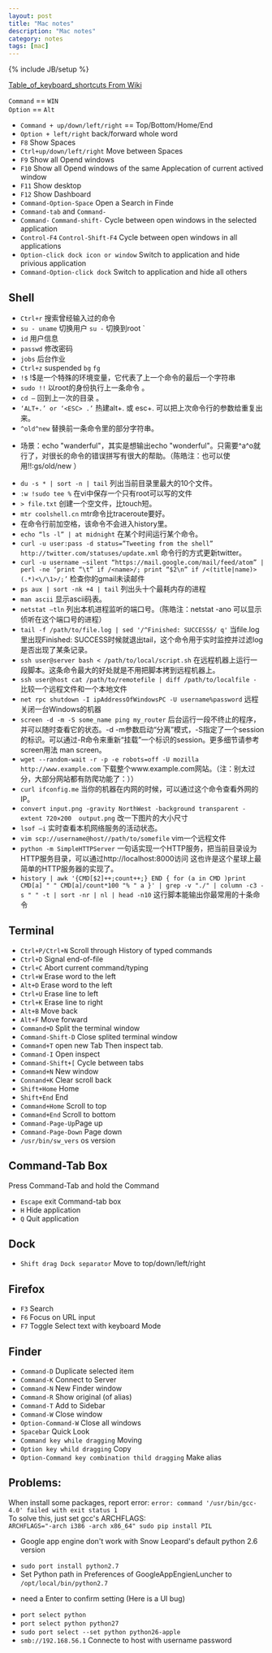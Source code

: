 ```yaml
---
layout: post
title: "Mac notes"
description: "Mac notes"
category: notes
tags: [mac]
---
```

{% include JB/setup %}

[Table_of_keyboard_shortcuts From Wiki](http://en.wikipedia.org/wiki/Table_of_keyboard_shortcuts)  
  
`Command` == `WIN`  
`Option` == `Alt`  

- `Command + up/down/left/right` == Top/Bottom/Home/End
- `Option + left/right` back/forward whole word
- `F8` Show Spaces
- `Ctrl+up/down/left/right` Move between Spaces
- `F9` Show all Opend windows
- `F10` Show all Opend windows of the same Applecation of current actived window 
- `F11` Show desktop
- `F12` Show Dashboard
- `Command-Option-Space` Open a Search in Finde
- `Command-tab` and `Command-`
- `Command-` `Command-shift-` Cycle between open windows in the selected application
- `Control-F4` `Control-Shift-F4` Cycle between open windows in all applications
- `Option-click dock icon or window` Switch to application and hide privious application
- `Command-Option-click dock` Switch to application and hide all others


Shell
-----
- `Ctrl+r` 搜索曾经输入过的命令
- `su - uname` 切换用户 `su -` 切换到root `
- `id` 用户信息
- `passwd` 修改密码
- `jobs` 后台作业
- `Ctrl+z` suspended `bg` `fg` 
- `!$`  !$是一个特殊的环境变量，它代表了上一个命令的最后一个字符串
- `sudo !!` 以root的身份执行上一条命令 。
- `cd –` 回到上一次的目录 。
- `‘ALT+.’ or ‘<ESC> .’` 热建alt+. 或 esc+. 可以把上次命令行的参数给重复出来。
- `^old^new` 替换前一条命令里的部分字符串。
* 场景：echo "wanderful"，其实是想输出echo "wonderful"。只需要^a^o就行了，对很长的命令的错误拼写有很大的帮助。（陈皓注：也可以使用!!:gs/old/new ）
- `du -s * | sort -n | tail` 列出当前目录里最大的10个文件。
- `:w !sudo tee %` 在vi中保存一个只有root可以写的文件
- `> file.txt` 创建一个空文件，比touch短。
- `mtr coolshell.cn` mtr命令比traceroute要好。
- 在命令行前加空格，该命令不会进入history里。
- `echo “ls -l” | at midnight` 在某个时间运行某个命令。
- `curl -u user:pass -d status=”Tweeting from the shell” http://twitter.com/statuses/update.xml` 命令行的方式更新twitter。
- `curl -u username –silent “https://mail.google.com/mail/feed/atom” | perl -ne ‘print “\t” if /<name>/; print “$2\n” if /<(title|name)>(.*)<\/\1>/;’` 检查你的gmail未读邮件
- `ps aux | sort -nk +4 | tail` 列出头十个最耗内存的进程
- `man ascii` 显示ascii码表。
- `netstat –tln` 列出本机进程监听的端口号。（陈皓注：netstat -ano 可以显示侦听在这个端口号的进程）
- `tail -f /path/to/file.log | sed '/^Finished: SUCCESS$/ q'` 当file.log里出现Finished: SUCCESS时候就退出tail，这个命令用于实时监控并过滤log是否出现了某条记录。
- `ssh user@server bash < /path/to/local/script.sh` 在远程机器上运行一段脚本。这条命令最大的好处就是不用把脚本拷到远程机器上。
- `ssh user@host cat /path/to/remotefile | diff /path/to/localfile -` 比较一个远程文件和一个本地文件
- `net rpc shutdown -I ipAddressOfWindowsPC -U username%password` 远程关闭一台Windows的机器
- `screen -d -m -S some_name ping my_router`  后台运行一段不终止的程序，并可以随时查看它的状态。-d -m参数启动“分离”模式，-S指定了一个session的标识。可以通过-R命令来重新“挂载”一个标识的session。更多细节请参考screen用法 man screen。
- `wget --random-wait -r -p -e robots=off -U mozilla http://www.example.com` 下载整个www.example.com网站。（注：别太过分，大部分网站都有防爬功能了：））
- `curl ifconfig.me` 当你的机器在内网的时候，可以通过这个命令查看外网的IP。
- `convert input.png -gravity NorthWest -background transparent -extent 720×200  output.png` 改一下图片的大小尺寸
- `lsof –i`  实时查看本机网络服务的活动状态。
- `vim scp://username@host//path/to/somefile` vim一个远程文件
- `python -m SimpleHTTPServer` 一句话实现一个HTTP服务，把当前目录设为HTTP服务目录，可以通过http://localhost:8000访问 这也许是这个星球上最简单的HTTP服务器的实现了。
- `history | awk '{CMD[$2]++;count++;} END { for (a in CMD )print CMD[a] " " CMD[a]/count*100 "% " a }' | grep -v "./" | column -c3 -s " " -t | sort -nr | nl | head -n10` 这行脚本能输出你最常用的十条命令

Terminal
--------
- `Ctrl+P/Ctrl+N` Scroll through History of typed commands
- `Ctrl+D` Signal end-of-file
- `Ctrl+C` Abort current command/typing
- `Ctrl+W` Erase word to the left
- `Alt+D` Erase word to the left
- `Ctrl+U` Erase line to left
- `Ctrl+K` Erase line to right
- `Alt+B` Move back
- `Alt+F` Move forward
- `Command+D` Split the terminal window
- `Command-Shift-D` Close splited terminal window
- `Command+T` open new Tab Then inspect tab.
- `Command-I` Open inspect
- `Command-Shift+[` Cycle between tabs
- `Command+N` New window
- `Connand+K` Clear scroll back
- `Shift+Home` Home
- `Shift+End` End
- `Command+Home` Scroll to top
- `Command+End` Scroll to bottom
- `Command-Page-Up`Page up
- `Command-Page-Down` Page down
- `/usr/bin/sw_vers` os version

Command-Tab Box
---------------
Press Command-Tab and hold the Command  
- `Escape` exit Command-tab box
- `H` Hide application
- `Q` Quit application

Dock
----
- `Shift drag Dock separator` Move to top/down/left/right


Firefox
-------
- `F3` Search
- `F6` Focus on URL input
- `F7` Toggle Select text with keyboard Mode

Finder
------
- `Command-D` Duplicate selected item
- `Command-K` Connect to Server
- `Command-N` New Finder window
- `Command-R` Show original (of alias)
- `Command-T` Add to Sidebar
- `Command-W` Close window
- `Option-Command-W` Close all windows
- `Spacebar` Quick Look
- `Command key while dragging` Moving
- `Option key whild dragging` Copy
- `Option-Command key combination thild dragging` Make alias


Problems:
---------
When install some packages, report error: `error: command '/usr/bin/gcc-4.0' failed with exit status 1`  
To solve this, just set gcc's ARCHFLAGS:  
`ARCHFLAGS="-arch i386 -arch x86_64" sudo pip install PIL`
  

* Google app engine don't work with Snow Leopard's default python 2.6 version
- `sudo port install python2.7`
- Set Python path in Preferences of GoogleAppEngienLuncher to `/opt/local/bin/python2.7`
* need a Enter to confirm setting (Here is a UI bug)

- `port select python`
- `port select python python27`
- `sudo port select --set python python26-apple`
- `smb://192.168.56.1` Connecte to host with username password

